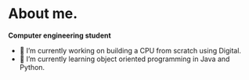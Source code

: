 # About me.

**Computer engineering student**


- 🔭 I’m currently working on building a CPU from scratch using Digital.
- 🌱 I’m currently learning object oriented programming in Java and Python. 

